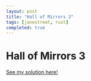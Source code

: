 ```yaml
---
layout: post
title: "Hall of Mirrors 3"
tags: [janestreet, rust]
completed: true
---
```


# Hall of Mirrors 3

[See my solution here!](https://github.com/SwultCode/swultcodes-janestreet-solutions/tree/main/2025/march-hall-of-mirrors-3)

